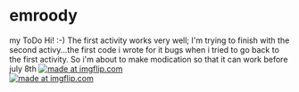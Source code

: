 # emroody
my ToDo
Hi! :-)
The first activity works very well; I'm trying to finish with the second activy...the first code i wrote for it bugs when i tried to go back to the first activity.
So i'm about to make modication so that it can work before july 8th
<a href="https://imgflip.com/gif/1rmssj"><img src="https://i.imgflip.com/1rmssj.gif" title="made at imgflip.com"/></a>
<br/>
<a href="https://imgflip.com/gif/1rmswm"><img src="https://i.imgflip.com/1rmswm.gif" title="made at imgflip.com"/></a>

